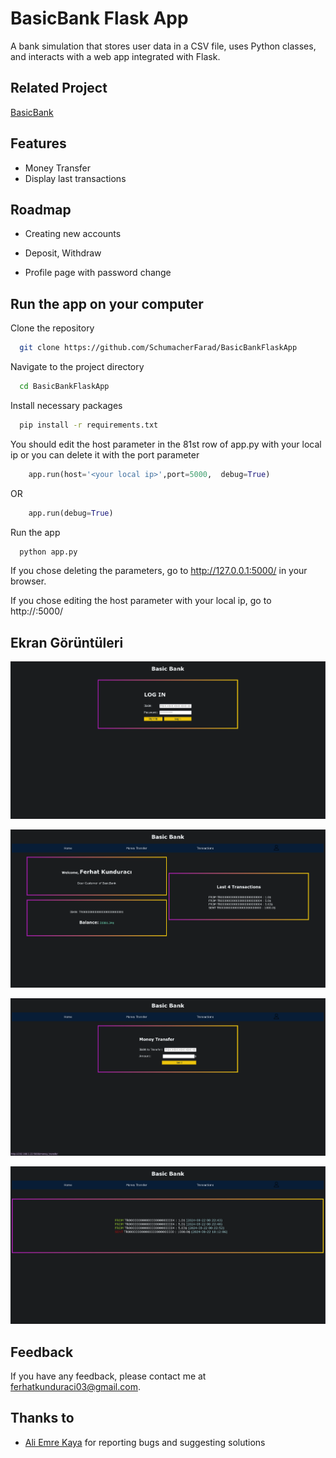 
# BasicBank Flask App

A bank simulation that stores user data in a CSV file, uses Python classes, and interacts with a web app integrated with Flask.


## Related Project

[BasicBank](https://github.com/SchumacherFarad/BasicBank)

  
## Features

- Money Transfer
- Display last transactions

  
## Roadmap
- Creating new accounts

- Deposit, Withdraw

- Profile page with password change

  
## Run the app on your computer

Clone the repository

```bash
  git clone https://github.com/SchumacherFarad/BasicBankFlaskApp
```

Navigate to the project directory

```bash
  cd BasicBankFlaskApp
```

Install necessary packages

```bash
  pip install -r requirements.txt
```

You should edit the host parameter in the 81st row of app.py with your local ip or you can delete it with the port parameter 
```python
    app.run(host='<your local ip>',port=5000,  debug=True)
```
OR
```python
    app.run(debug=True)
```


Run the app

```bash
  python app.py
```

If you chose deleting the parameters, go to http://127.0.0.1:5000/ in your browser.

If you chose editing the host parameter with your local ip, go to http://<your local ip>:5000/
  
## Ekran Görüntüleri

![Login Page](https://github.com/SchumacherFarad/SchumacherFarad/blob/main/RepoImages/BasicBankFlaskAppLogin.png?raw=true)

![Login Page](https://github.com/SchumacherFarad/SchumacherFarad/blob/main/RepoImages/BasicBankFlaskAppHome.png?raw=true)

![Login Page](https://github.com/SchumacherFarad/SchumacherFarad/blob/main/RepoImages/BasicBankFlaskAppMoneyTransfer.png?raw=true)

![Login Page](https://github.com/SchumacherFarad/SchumacherFarad/blob/main/RepoImages/BasicBankFlaskAppTransactions.png?raw=true)


  
## Feedback

If you have any feedback, please contact me at ferhatkunduraci03@gmail.com.

  
## Thanks to

- [Ali Emre Kaya](https://github.com/aliemre2023) for reporting bugs and suggesting solutions

  

